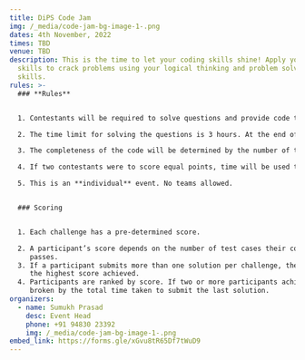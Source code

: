 ```yaml
---
title: DiPS Code Jam
img: /_media/code-jam-bg-image-1-.png
dates: 4th November, 2022
times: TBD
venue: TBD
description: This is the time to let your coding skills shine! Apply your coding
  skills to crack problems using your logical thinking and problem solving
  skills.
rules: >-
  ### **Rules**


  1. Contestants will be required to solve questions and provide code that can be verified.

  2. The time limit for solving the questions is 3 hours. At the end of the 3rd hour, the winners will be adjudicated on the basis of the number of completed questions and completeness/efficiency of the given solutions.

  3. The completeness of the code will be determined by the number of test cases each solution can pass.

  4. If two contestants were to score equal points, time will be used to determine as tiebreaker.

  5. This is an **individual** event. No teams allowed.


  ### Scoring


  1. Each challenge has a pre-determined score.

  2. A participant’s score depends on the number of test cases their code submission successfully
     passes.
  3. If a participant submits more than one solution per challenge, then the participant’s score will reflect
     the highest score achieved.
  4. Participants are ranked by score. If two or more participants achieve the same score, then the tie is
     broken by the total time taken to submit the last solution.
organizers:
  - name: Sumukh Prasad
    desc: Event Head
    phone: +91 94830 23392
    img: /_media/code-jam-bg-image-1-.png
embed_link: https://forms.gle/xGvu8tR65Df7tWuD9
---
```


